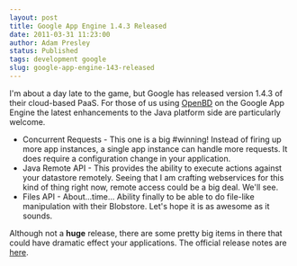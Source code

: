 ```yaml
---
layout: post
title: Google App Engine 1.4.3 Released
date: 2011-03-31 11:23:00
author: Adam Presley
status: Published
tags: development google
slug: google-app-engine-143-released
---
```


I'm about a day late to the game, but Google has released version 1.4.3
of their cloud-based PaaS. For those of us using [OpenBD](http://openbd.org) on the
Google App Engine the latest enhancements to the Java platform side are
particularly welcome.

* Concurrent Requests - This one is a big #winning! Instead of firing up more app instances, a single app instance can handle more requests. It does require a configuration change in your application.
* Java Remote API - This provides the ability to execute actions against your datastore remotely. Seeing that I am crafting webservices for this kind of thing right now, remote access could be a big deal. We'll see.
* Files API - About...time... Ability finally to be able to do file-like manipulation with their Blobstore. Let's hope it is as awesome as it sounds.

Although not a **huge** release, there are some pretty big items in
there that could have dramatic effect your applications. The official
release notes are [here](http://googleappengine.blogspot.com/2011/03/announcing-app-engine-143-release_30.html).
